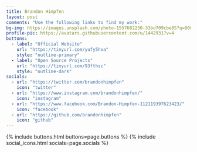 ```yaml
---	
title: Brandon Himpfen
layout: post
comments: "Use the following links to find my work:"
bg-img: https://images.unsplash.com/photo-1557682250-33bd709cbe85?q=80&w=2029&auto=format&fit=crop&ixlib=rb-4.0.3&ixid=M3wxMjA3fDB8MHxwaG90by1wYWdlfHx8fGVufDB8fHx8fA%3D%3D
profile-pic: https://avatars.githubusercontent.com/u/1442931?v=4
buttons:
  - label: "Official Website"
    url: "https://tinyurl.com/yufy5hxa"
    style: "outline-primary"
  - label: "Open Source Projects"
    url: "https://tinyurl.com/93fthsc"
    style: "outline-dark"
socials:
  - url: "https://twitter.com/brandonhimpfen"
    icon: "twitter"
  - url: "https://www.instagram.com/brandonhimpfen/"
    icon: "instagram"
  - url: "https://www.facebook.com/Brandon-Himpfen-112119397623423/"
    icon: "facebook"
  - url: "https://github.com/brandonhimpfen"
    icon: "github"
---	
```


{% include buttons.html buttons=page.buttons %}
{% include social_icons.html socials=page.socials %}